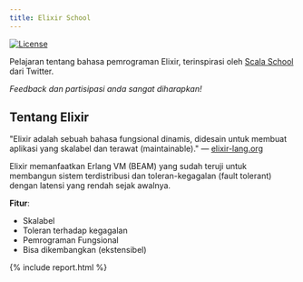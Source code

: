 ```yaml
---
title: Elixir School
---
```


[![License](//img.shields.io/badge/license-MIT-brightgreen.svg)](http://opensource.org/licenses/MIT)

Pelajaran tentang bahasa pemrograman Elixir, terinspirasi oleh [Scala School](http://twitter.github.io/scala_school/) dari Twitter.

_Feedback dan partisipasi anda sangat diharapkan!_

## Tentang Elixir

"Elixir adalah sebuah bahasa fungsional dinamis, didesain untuk membuat aplikasi yang skalabel dan terawat (maintainable)." — [elixir-lang.org](http://elixir-lang.org/)

Elixir memanfaatkan Erlang VM (BEAM) yang sudah teruji untuk membangun sistem terdistribusi dan toleran-kegagalan (fault tolerant) dengan latensi yang rendah sejak awalnya.

__Fitur__:

+ Skalabel
+ Toleran terhadap kegagalan
+ Pemrograman Fungsional
+ Bisa dikembangkan (ekstensibel)

{% include report.html %}

